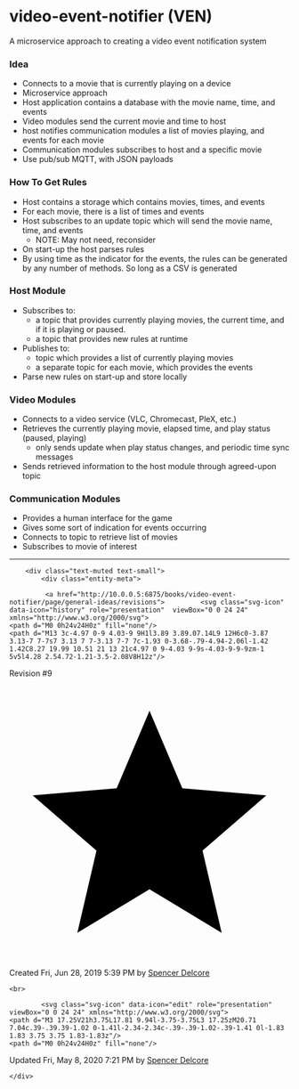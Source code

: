 # video-event-notifier (VEN)
A microservice approach to creating a video event notification system

<h3 id="bkmrk-idea">Idea</h3>
<ul id="bkmrk-connects-to-a-castin">
<li>Connects to a movie that is currently playing on a device</li>
<li>Microservice approach</li>
<li>Host application contains a database with the movie name, time, and events</li>
<li>Video modules send the current movie and time to host</li>
<li>host notifies communication modules a list of movies playing, and events for each movie</li>
<li>Communication modules subscribes to host and a specific movie</li>
<li>Use pub/sub MQTT, with JSON payloads</li>
</ul>
<h3 id="bkmrk-how-to-get-rules">How To Get Rules</h3>
<ul id="bkmrk-database-of-movies-%28">
<li>Host contains a storage which contains movies, times, and events</li>
<li>For each movie, there is a list of times and events</li>
<li>Host subscribes to an update topic which will send the movie name, time, and events
<ul id="bkmrk-note%3A-may-not-need%2C-">
<li>NOTE: May not need, reconsider</li>
</ul>
</li>
<li>On start-up the host parses rules</li>
<li>By using time as the indicator for the events, the rules can be generated by any number of methods. So long as a CSV is generated</li>
</ul>
<h3 id="bkmrk-%23%23-server--has-a-mqt">Host Module</h3>
<ul id="bkmrk-has-a-mqtt-broker-ho">
<li>Subscribes to:
<ul id="bkmrk-a-topic-that-provide">
<li>a topic that provides currently playing movies, the current time, and if it is playing or paused.</li>
<li>a topic that provides new rules at runtime</li>
</ul>
</li>
<li>Publishes to:
<ul id="bkmrk-topic-which-provides">
<li>topic which provides a list of currently playing movies</li>
<li>a separate topic for each movie, which provides the events</li>
</ul>
</li>
<li>Parse new rules on start-up and store locally</li>
</ul>
<h3 id="bkmrk-video-modules">Video Modules</h3>
<ul id="bkmrk-connects-to-a-video-">
<li>Connects to a video service (VLC, Chromecast, PleX, etc.)</li>
<li>Retrieves the currently playing movie, elapsed time, and play status (paused, playing)
<ul>
<li>only sends update when play status changes, and periodic time sync messages</li>
</ul>
</li>
<li>Sends retrieved information to the host module through agreed-upon topic</li>
</ul>
<h3 id="bkmrk-communication-module">Communication Modules</h3>
<ul id="bkmrk-provides-a-human-int">
<li>Provides a human interface for the game</li>
<li>Gives some sort of indication for events occurring</li>
<li>Connects to topic to retrieve list of movies</li>
<li>Subscribes to movie of interest</li>
</ul>
    </div>
        <hr>

        <div class="text-muted text-small">
            <div class="entity-meta">
    
             <a href="http://10.0.0.5:6875/books/video-event-notifier/page/general-ideas/revisions">         <svg class="svg-icon" data-icon="history" role="presentation"  viewBox="0 0 24 24" xmlns="http://www.w3.org/2000/svg">
    <path d="M0 0h24v24H0z" fill="none"/>
    <path d="M13 3c-4.97 0-9 4.03-9 9H1l3.89 3.89.07.14L9 12H6c0-3.87 3.13-7 7-7s7 3.13 7 7-3.13 7-7 7c-1.93 0-3.68-.79-4.94-2.06l-1.42 1.42C8.27 19.99 10.51 21 13 21c4.97 0 9-4.03 9-9s-4.03-9-9-9zm-1 5v5l4.28 2.54.72-1.21-3.5-2.08V8H12z"/>
</svg>Revision #9 <br>
        </a>    
            <svg class="svg-icon" data-icon="star" role="presentation"  viewBox="0 0 24 24" xmlns="http://www.w3.org/2000/svg">
    <path d="M0 0h24v24H0z" fill="none"/>
    <path d="M12 17.27L18.18 21l-1.64-7.03L22 9.24l-7.19-.61L12 2 9.19 8.63 2 9.24l5.46 4.73L5.82 21z"/>
    <path d="M0 0h24v24H0z" fill="none"/>
</svg>Created <span>Fri, Jun 28, 2019 5:39 PM</span> by <a href='http://10.0.0.5:6875/user/3'>Spencer Delcore</a>
    
    <br>

            <svg class="svg-icon" data-icon="edit" role="presentation"  viewBox="0 0 24 24" xmlns="http://www.w3.org/2000/svg">
    <path d="M3 17.25V21h3.75L17.81 9.94l-3.75-3.75L3 17.25zM20.71 7.04c.39-.39.39-1.02 0-1.41l-2.34-2.34c-.39-.39-1.02-.39-1.41 0l-1.83 1.83 3.75 3.75 1.83-1.83z"/>
    <path d="M0 0h24v24H0z" fill="none"/>
</svg>Updated <span>Fri, May 8, 2020 7:21 PM</span> by <a href='http://10.0.0.5:6875/user/3'>Spencer Delcore</a>
    </div>        </div>

    </div>
</div>

</body>
</html>
